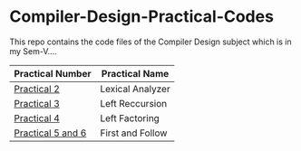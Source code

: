 # Compiler-Design-Practical-Codes
This repo contains the code files of the Compiler Design subject which is in my Sem-V....

Practical Number | Practical Name
------------ | -------------
[Practical 2](https://github.com/vk0810-k/Compiler-Design-Practical-Codes/tree/main/Practical%202) | Lexical Analyzer
[Practical 3](https://github.com/vk0810-k/Compiler-Design-Practical-Codes/tree/main/Practical%203) | Left Reccursion
[Practical 4](https://github.com/vk0810-k/Compiler-Design-Practical-Codes/tree/main/Practical%204) | Left Factoring
[Practical 5 and 6](https://github.com/vk0810-k/Compiler-Design-Practical-Codes/tree/main/Practical%205%20and%206) | First and Follow

